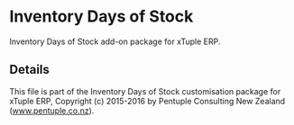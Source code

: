 # Inventory Days of Stock

Inventory Days of Stock add-on package for xTuple ERP.

## Details

This file is part of the Inventory Days of Stock customisation package for xTuple ERP, Copyright (c)  2015-2016 by Pentuple Consulting New Zealand  (www.pentuple.co.nz).